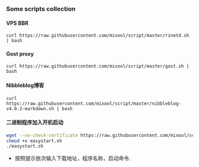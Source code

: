 ### Some scripts collection

#### VPS BBR
`curl https://raw.githubusercontent.com/mixool/script/master/rinetd.sh | bash`

#### Gost proxy
`curl https://raw.githubusercontent.com/mixool/script/master/gost.sh | bash`

#### Nibbleblog博客
`curl https://raw.githubusercontent.com/mixool/script/master/nibbleblog-v4.0.2-markdown.sh | bash`

#### 二进制程序加入开机启动
```bash
wget --no-check-certificate https://raw.githubusercontent.com/mixool/script/master/easystart.sh
chmod +x easystart.sh
./easystart.sh
```
* 按照提示依次输入下载地址，程序名称，启动命令.  


